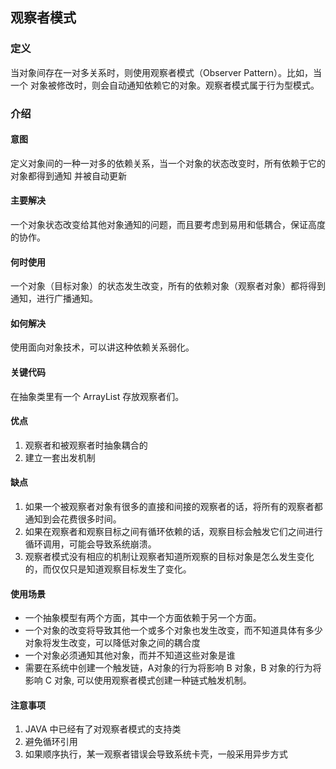 ## 观察者模式

### 定义

当对象间存在一对多关系时，则使用观察者模式（Observer Pattern）。比如，当一个
对象被修改时，则会自动通知依赖它的对象。观察者模式属于行为型模式。

### 介绍
#### 意图
定义对象间的一种一对多的依赖关系，当一个对象的状态改变时，所有依赖于它的对象都得到通知
并被自动更新

#### 主要解决
一个对象状态改变给其他对象通知的问题，而且要考虑到易用和低耦合，保证高度的协作。

#### 何时使用
一个对象（目标对象）的状态发生改变，所有的依赖对象（观察者对象）都将得到通知，进行广播通知。

#### 如何解决
使用面向对象技术，可以讲这种依赖关系弱化。

#### 关键代码
在抽象类里有一个 ArrayList 存放观察者们。

#### 优点
1. 观察者和被观察者时抽象耦合的
2. 建立一套出发机制

#### 缺点
1. 如果一个被观察者对象有很多的直接和间接的观察者的话，将所有的观察者都通知到会花费很多时间。
2. 如果在观察者和观察目标之间有循环依赖的话，观察目标会触发它们之间进行循环调用，可能会导致系统崩溃。
3. 观察者模式没有相应的机制让观察者知道所观察的目标对象是怎么发生变化的，而仅仅只是知道观察目标发生了变化。

#### 使用场景
- 一个抽象模型有两个方面，其中一个方面依赖于另一个方面。
- 一个对象的改变将导致其他一个或多个对象也发生改变，而不知道具体有多少对象将发生改变，可以降低对象之间的耦合度
- 一个对象必须通知其他对象，而并不知道这些对象是谁
- 需要在系统中创建一个触发链，A对象的行为将影响 B 对象，B 对象的行为将影响 C 对象, 可以使用观察者模式创建一种链式触发机制。

#### 注意事项
1. JAVA 中已经有了对观察者模式的支持类
2. 避免循环引用
3. 如果顺序执行，某一观察者错误会导致系统卡壳，一般采用异步方式